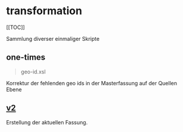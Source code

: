 # transformation
[[TOC]]

Sammlung diverser einmaliger Skripte

## one-times
> geo-id.xsl

Korrektur der fehlenden geo ids in der Masterfassung auf der Quellen Ebene

## [v2](v2/README.md)

Erstellung der aktuellen Fassung.